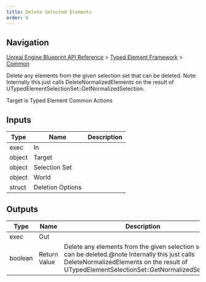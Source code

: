 ```yaml
---
title: Delete Selected Elements
order: 6
---
```

## Navigation

[Unreal Engine Blueprint API Reference](https://dev.epicgames.com/documentation/en-us/unreal-engine/BlueprintAPI) > [Typed Element Framework](https://dev.epicgames.com/documentation/en-us/unreal-engine/BlueprintAPI/TypedElementFramework) > [Common](https://dev.epicgames.com/documentation/en-us/unreal-engine/BlueprintAPI/TypedElementFramework/Common)

Delete any elements from the given selection set that can be deleted.
Note: Internally this just calls DeleteNormalizedElements on the result of UTypedElementSelectionSet::GetNormalizedSelection.

Target is Typed Element Common Actions

## Inputs

| Type | Name | Description |
| --- | --- | --- |
| exec | In |  |
| object | Target |  |
| object | Selection Set |  |
| object | World |  |
| struct | Deletion Options |  |

## Outputs

| Type | Name | Description |
| --- | --- | --- |
| exec | Out |  |
| boolean | Return Value | Delete any elements from the given selection set that can be deleted.@note Internally this just calls DeleteNormalizedElements on the result of UTypedElementSelectionSet::GetNormalizedSelection. |
